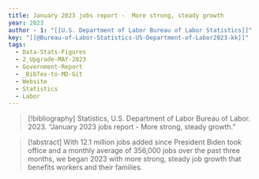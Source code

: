 ```yaml
---
title: January 2023 jobs report -  More strong, steady growth
year: 2023
author - 1: "[[U.S. Department of Labor Bureau of Labor Statistics]]"
key: "[[@Bureau-of-Labor-Statistics-US-Department-of-Labor2023-kk]]"
tags:
  - Data-Stats-Figures
  - 2_Upgrade-MAY-2023
  - Government-Report
  - _BibTex-to-MD-Git
  - Website
  - Statistics
  - Labor
---
```


> [!bibliography]
> Statistics, U.S. Department of Labor Bureau of Labor. 2023. “January 2023 jobs report -  More strong, steady growth.” 

> [!abstract]
> With 12.1 million jobs added since President Biden took office and a monthly average of 356,000 jobs over the past three months, we began 2023 with more strong, steady job growth that benefits workers and their families.